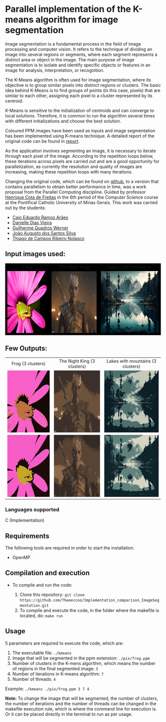 # Parallel implementation of the K-means algorithm for image segmentation

Image segmentation is a fundamental process in the field of image processing and computer vision. It refers to the technique of dividing an image into several regions or segments, where each segment represents a distinct area or object in the image. The main purpose of image segmentation is to isolate and identify specific objects or features in an image for analysis, interpretation, or recognition.

The K-Means algorithm is often used for image segmentation, where its objective is to group similar pixels into distinct regions or clusters. The basic idea behind K-Means is to find groups of points (in this case, pixels) that are similar to each other, assigning each pixel to a cluster represented by its centroid.

K-Means is sensitive to the initialization of centroids and can converge to local solutions. Therefore, it is common to run the algorithm several times with different initializations and choose the best solution.

Coloured PPM images have been used as inputs and image segmentation has been implemented using K-means technique. A detailed report of the original code can be found in [report](https://github.com/archity/segmentation-kmeans-c/blob/main/report.pdf).

As the application involves segmenting an image, it is necessary to iterate through each pixel of the image. According to the repetition loops below, these iterations across pixels are carried out and are a good opportunity for parallelization, as currently the resolution and quality of images are increasing, making these repetition loops with many iterations.

Changing the original code, which can be found on [github](https://github.com/archity/segmentation-kmeans-c), to a version that contains parallelism to obtain better performance in time, was a work proposal from the Parallel Computing discipline. Guided by professor [Henrique Cota de Freitas](https://github.com/hcfreitas) in the 6th period of the Computer Science course at the Pontifical Catholic University of Minas Gerais. This work was carried out by the students:

- [Caio Eduardo Ramos Arães](https://github.com/Shadod123)
- [Danielle Dias Vieira](https://github.com/DanielleDVieira)
- [Guilherme Quadros Werner](https://github.com/GuilhermeWerner)
- [João Augusto dos Santos Silva](https://github.com/joaoaugustoss)
- [Thiago de Campos Ribeiro Nolasco](https://github.com/Theeeccoo)


## Input images used:

<table style="background-color:black;">
  <tr>
    <center>
      <td align="center">Frog</td>
      <td align="center">The Night King</td>
      <td align="center">Lakes with mountains</td>
    </center>
  </tr>
  <tr>
    <td><img src="https://github.com/Theeeccoo/Implementation_comparison_ImageSegmentation/blob/ompKmeans/pix/frog.png" height=200></td>
    <td><img src="https://github.com/Theeeccoo/Implementation_comparison_ImageSegmentation/blob/ompKmeans/pix/tnk.png" height=200></td>
     <td><img src="https://github.com/Theeeccoo/Implementation_comparison_ImageSegmentation/blob/ompKmeans/pix/uma-pintura-de-um-lago-de-montanha-com-uma-montanha-ao-fundo.jpg" height=200></td>
  </tr>
</table>


## Few Outputs:

<table>
  <tr>
    <center>
      <td align="center">Frog (3 clusters)</td>
      <td align="center">The Night King (3 clusters)</td>
      <td align="center">Lakes with mountains (3 clusters)</td>
    </center>
  </tr>
  <tr>
    <td><img src="https://github.com/archity/segmentation-kmeans-c/blob/main/pix/frog-k3-i11.png" height=200></td>
    <td><img src="https://github.com/archity/segmentation-kmeans-c/blob/main/pix/tnk-k3-i12-rand_INIT-v1.png" height=200></td>
    <td><img src="https://github.com/Theeeccoo/Implementation_comparison_ImageSegmentation/blob/ompKmeans/pix/mountains.jpg" height=200></td>
  </tr>
  <tr>
    <td><img src="https://github.com/archity/segmentation-kmeans-c/blob/main/pix/frog-k3-i7-rand_INIT-v1.png" height=200></td>
    <td><img src="https://github.com/archity/segmentation-kmeans-c/blob/main/pix/tnk-k3-i12-rand_INIT-v2.png" height=200></td>
    <td><img src="https://github.com/Theeeccoo/Implementation_comparison_ImageSegmentation/blob/ompKmeans/pix/mountains2.png" height=200></td>
  </tr>
</table>

### Languages supported

C (Implementation)

## Requirements

The following tools are required in order to start the installation.
- OpenMP
        
## Compilation and execution

- To compile and run the code:

  1. Clone this repository: `git clone https://github.com/Theeeccoo/Implementation_comparison_ImageSegmentation.git`
  2. To compile and execute the code, in the folder where the makefile is located, do: `make run`

## Usage
5 parameters are required to execute the code, which are:

  1. The executable file: `./kmeans`
  2. Image that will be segmented in the ppm extension: `./pix/frog.ppm`
  3. Number of clusters in the K-mens algorithm, which means the number of regions in the final segmented image: `3`
  4. Number of iterations in K-means algorithm: `7`
  5. Number of threads: `4`
     
Example: `./kmeans ./pix/frog.ppm 3 7 4`

**Note:** To change the image that will be segmented, the number of clusters, the number of iterations and the number of threads can be changed in the makefile execution rule, which is where the command line for execution is. Or it can be placed directly in the terminal to run as per usage.

